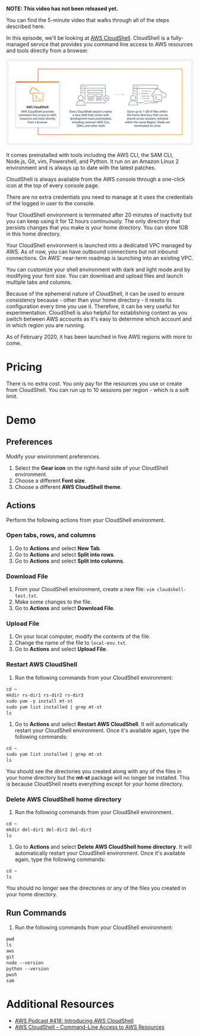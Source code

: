 **NOTE: This video has not been released yet.**

You can find the 5-minute video that walks through all of the steps described here. 

In this episode, we'll be looking at [AWS CloudShell](https://aws.amazon.com/cloudshell/). CloudShell is a fully-managed service that provides you command line access to AWS resources and tools directly from a browser. 

![How it Works](https://github.com/PaulDuvall/aws-5-mins/blob/main/_img/cloudshell-howitworks.png)

It comes preinstalled with tools including the AWS CLI, the SAM CLI, Node.js, Git, vim, Powershell, and Python. It run on an Amazon Linux 2 environment and is always up to date with the latest patches. 

CloudShell is always available from the AWS console through a one-click icon at the top of every console page. 

There are no extra credentials you need to manage at it uses the credentials of the logged in user to the console.

Your CloudShell environment is terminated after 20 minutes of inactivity but you can keep using it for 12 hours continuously. The only directory that persists changes that you make is your home directory. You can store 1GB in this home directory.

Your CloudShell environment is launched into a dedicated VPC managed by AWS. As of now, you can have outbound connections but not inbound connections. On AWS' near-term roadmap is launching into an existing VPC.
 
You can customize your shell environment with dark and light mode and by modifying your font size. You can download and upload files and launch multiple tabs and columns.

Because of the ephemeral nature of CloudShell, it can be used to ensure consistency because - other than your home directory - it resets its configuration every time you use it. Therefore, it can be very useful for experimentation. CloudShell is also helpful for establishing context as you switch between AWS accounts as it's easy to determine which account and in which region you are running.

As of February 2020, it has been launched in five AWS regions with more to come.

# Pricing
There is no extra cost. You only pay for the resources you use or create from CloudShell. You can run up to 10 sessions per region - which is a soft limit.

# Demo

## Preferences

Modify your environment preferences. 

1. Select the **Gear icon** on the right-hand side of your CloudShell environment.
1. Choose a different **Font size**.
1. Choose a different **AWS CloudShell theme**.

## Actions
Perform the following actions from your CloudShell environment.

### Open tabs, rows, and columns


1. Go to **Actions** and select **New Tab**.
1. Go to **Actions** and select **Split into rows**.
1. Go to **Actions** and select **Split into columns**.

### Download File

1. From your CloudShell environment, create a new file: `vim cloudshell-test.txt`.
1. Make some changes to the file.
1. Go to **Actions** and select **Download File**.

### Upload File

1. On your local computer, modify the contents of the file.
1. Change the name of the file to `local-env.txt`.
1. Go to **Actions** and select **Upload File**.

### Restart AWS CloudShell

1. Run the following commands from your CloudShell environment:

```
cd ~
mkdir rs-dir1 rs-dir2 rs-dir3
sudo yum -y install mt-st
sudo yum list installed | grep mt-st
ls
```

1. Go to **Actions** and select **Restart AWS CloudShell**. It will automatically restart your CloudShell environment. Once it's available again, type the following commands: 

```
cd ~
sudo yum list installed | grep mt-st
ls
```

You should see the directories you created along with any of the files in your home directory but the **mt-st** package will no longer be installed. This is because CloudShell resets everything except for your home directory. 


### Delete AWS CloudShell home directory

1. Run the following commands from your CloudShell environment.

```
cd ~
mkdir del-dir1 del-dir2 del-dir3
ls
```

1. Go to **Actions** and select **Delete AWS CloudShell home directory**. It will automatically restart your CloudShell environment. Once it's available again, type the following commands: 

```
cd ~
ls
```

You should no longer see the directories or any of the files you created in your home directory. 

## Run Commands

1. Run the following commands from your CloudShell environment:

```
pwd
ls
aws
git
node --version
python --version
pwsh
sam
```

# Additional Resources

* [AWS Podcast #416: Introducing AWS CloudShell](https://aws.amazon.com/podcasts/416-introducing-aws-cloudshell/)
* [AWS CloudShell – Command-Line Access to AWS Resources](https://aws.amazon.com/blogs/aws/aws-cloudshell-command-line-access-to-aws-resources/)
